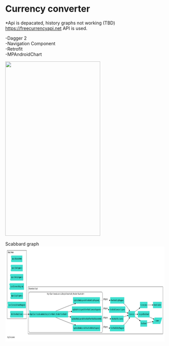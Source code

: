 # Currency converter

*Api is depacated, history graphs not working (TBD)
https://freecurrencyapi.net API is used.

-Dagger 2\
-Navigation Component\
-Retrofit\
-MPAndroidChart

<img src="https://github.com/mironoff2007/Currency_converter/blob/master/currency_converter.gif" width="300" height="550"/>

Scabbard graph
<img src="https://github.com/mironoff2007/Currency_converter/blob/master/ru.mironov.currencyconverter.di.AppComponent.svg" width="1500" height="300"/>

